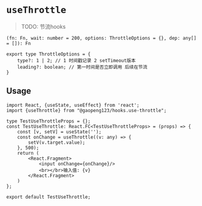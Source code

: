# `useThrottle`

> TODO: 节流hooks

`(fn: Fn, wait: number = 200, options: ThrottleOptions = {}, dep: any[] = []): Fn`

```tsx
export type ThrottleOptions = {
    type?: 1 | 2; // 1 时间戳记录 2 setTimeout版本
    leading?: boolean; // 第一时间是否立即调用 后续在节流
}
```

## Usage

```
import React, {useState, useEffect} from 'react';
import {useThrottle} from "@gaopeng123/hooks.use-throttle";

type TestUseThrottleProps = {};
const TestUseThrottle: React.FC<TestUseThrottleProps> = (props) => {
    const [v, setV] = useState('');
    const onChange = useThrottle((v: any) => {
        setV(v.target.value);
    }, 500);
    return (
        <React.Fragment>
            <input onChange={onChange}/>
            <br></br>输入值: {v}
        </React.Fragment>
    )
};

export default TestUseThrottle;

```

